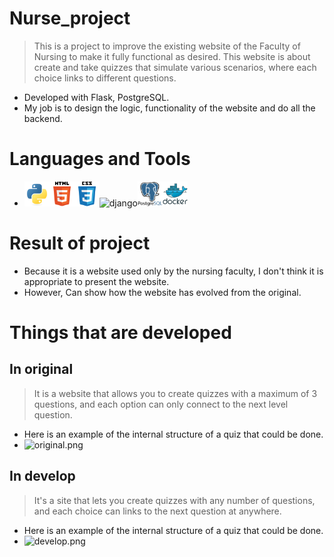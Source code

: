 # Nurse_project
> This is a project to improve the existing website of the Faculty of Nursing to make it fully functional as desired. This website is about create and take quizzes that simulate various scenarios, where each choice links to different questions.
* Developed with Flask, PostgreSQL.
* My job is to design the logic, functionality of the website and do all the backend.

# Languages and Tools
* <p align="left"><img src="https://raw.githubusercontent.com/devicons/devicon/master/icons/python/python-original.svg" alt="python" width="40" height="40"/><img src="https://raw.githubusercontent.com/devicons/devicon/master/icons/html5/html5-original-wordmark.svg" alt="html5" width="40" height="40"/><img src="https://raw.githubusercontent.com/devicons/devicon/master/icons/css3/css3-original-wordmark.svg" alt="css3" width="40" height="40"/><img src="https://cdn.worldvectorlogo.com/logos/django.svg" alt="django" width="40" height="40"/><img src="https://raw.githubusercontent.com/devicons/devicon/master/icons/postgresql/postgresql-original-wordmark.svg" alt="postgresql" width="40" height="40"/><img src="https://raw.githubusercontent.com/devicons/devicon/master/icons/docker/docker-original-wordmark.svg" alt="docker" width="40" height="40"/></p>

# Result of project
* Because it is a website used only by the nursing faculty, I don't think it is appropriate to present the website.
* However, Can show how the website has evolved from the original.

# Things that are developed
## In original
> It is a website that allows you to create quizzes with a maximum of 3 questions, and each option can only connect to the next level question.
* Here is an example of the internal structure of a quiz that could be done. 
* ![original.png](https://github.com/tnppp1122/Nurse_project/blob/main/pic/original.png)
## In develop
> It's a site that lets you create quizzes with any number of questions, and each choice can links to the next question at anywhere.
* Here is an example of the internal structure of a quiz that could be done.
* ![develop.png](https://github.com/tnppp1122/Nurse_project/blob/main/pic/develop.png)
